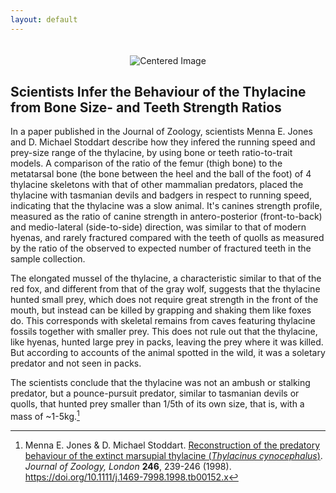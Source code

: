 ```yaml
---
layout: default
---
```


<div style="text-align: center;">
  <img src="{{ site.baseurl }}/docs/images/header.natural_history.png" alt="Centered Image" style="margin-top: 20px;">
</div>

## Scientists Infer the Behaviour of the Thylacine from Bone Size- and Teeth Strength Ratios

<span class="dropcap">I</span>n a paper published in the Journal of Zoology, scientists Menna E. Jones and D. Michael Stoddart describe how they infered the running speed and prey-size range of the thylacine, by using bone or teeth ratio-to-trait models. A comparison of the ratio of the femur (thigh bone) to the metatarsal bone (the bone between the heel and the ball of the foot) of 4 thylacine skeletons with that of other mammalian predators, placed the thylacine with tasmanian devils and badgers in respect to running speed, indicating that the thylacine was a slow animal. It's canines strength profile, measured as the ratio of canine strength in antero-posterior (front-to-back) and medio-lateral (side-to-side) direction, was similar to that of modern hyenas, and rarely fractured compared with the teeth of quolls as measured by the ratio of the observed to expected number of fractured teeth in the sample collection.

The elongated mussel of the thylacine, a characteristic similar to that of the red fox, and different from that of the gray wolf, suggests that the thylacine hunted small prey, which does not require great strength in the front of the mouth, but instead can be killed by grapping and shaking them like foxes do. This corresponds with skeletal remains from caves featuring thylacine fossils together with smaller prey. This does not rule out that the thylacine, like hyenas, hunted large prey in packs, leaving the prey where it was killed. But according to accounts of the animal spotted in the wild, it was a soletary predator and not seen in packs.

The scientists conclude that the thylacine was not an ambush or stalking predator, but a pounce-pursuit predator, similar to tasmanian devils or quolls, that hunted prey smaller than 1/5th of its own size, that is, with a mass of ~1-5kg.[^1]

[^1]: Menna E. Jones & D. Michael Stoddart. [Reconstruction of the predatory behaviour of the extinct marsupial thylacine (*Thylacinus cynocephalus*)](https://zslpublications.onlinelibrary.wiley.com/doi/epdf/10.1111/j.1469-7998.1998.tb00152.x). *Journal of Zoology, London* __246__, 239-246 (1998). https://doi.org/10.1111/j.1469-7998.1998.tb00152.x 